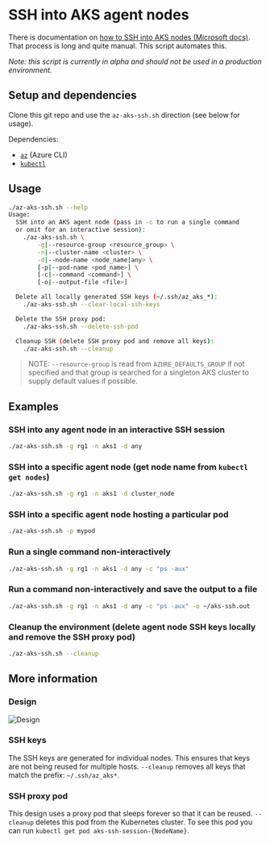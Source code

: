 # SSH into AKS agent nodes

There is documentation on [how to SSH into AKS nodes (Microsoft docs)](https://docs.microsoft.com/en-us/azure/aks/ssh). That process is long and quite manual. This script automates this.

*Note: this script is currently in alpha and should not be used in a production environment.*

## Setup and dependencies

Clone this git repo and use the `az-aks-ssh.sh` direction (see below for usage).

Dependencies:

* [`az`](https://learn.microsoft.com/en-us/cli/azure/install-azure-cli-linux) (Azure CLI)
* [`kubectl`](https://learn.microsoft.com/en-us/cli/azure/aks?view=azure-cli-latest#az-aks-install-cli)

## Usage

```sh
./az-aks-ssh.sh --help
Usage:
  SSH into an AKS agent node (pass in -c to run a single command
  or omit for an interactive session):
    ./az-aks-ssh.sh \
        -g|--resource-group <resource_group> \
        -n|--cluster-name <cluster> \
        -d|--node-name <node_name|any> \
        [-p|--pod-name <pod_name>] \
        [-c|--command <command>] \
        [-o|--output-file <file>]

  Delete all locally generated SSH keys (~/.ssh/az_aks_*):
    ./az-aks-ssh.sh --clear-local-ssh-keys

  Delete the SSH proxy pod:
    ./az-aks-ssh.sh --delete-ssh-pod

  Cleanup SSH (delete SSH proxy pod and remove all keys):
    ./az-aks-ssh.sh --cleanup
```

> NOTE: `--resource-group` is read from `AZURE_DEFAULTS_GROUP` if not specified and that group is searched for a singleton AKS cluster to supply default values if possible.

## Examples

### SSH into any agent node in an interactive SSH session

```sh
./az-aks-ssh.sh -g rg1 -n aks1 -d any
```

### SSH into a specific agent node (get node name from `kubectl get nodes`)

```sh
./az-aks-ssh.sh -g rg1 -n aks1 -d cluster_node
```

### SSH into a specific agent node hosting a particular pod

```sh
./az-aks-ssh.sh -p mypod
```

### Run a single command non-interactively

```sh
./az-aks-ssh.sh -g rg1 -n aks1 -d any -c "ps -aux"
```

### Run a command non-interactively and save the output to a file

```sh
./az-aks-ssh.sh -g rg1 -n aks1 -d any -c "ps -aux" -o ~/aks-ssh.out
```

### Cleanup the environment (delete agent node SSH keys locally and remove the SSH proxy pod)

```sh
./az-aks-ssh.sh --cleanup
```

## More information

### Design

![Design](./design.png)

### SSH keys

The SSH keys are generated for individual nodes. This ensures that keys are not being reused for multiple hosts. `--cleanup` removes all keys that match the prefix: `~/.ssh/az_aks*`.

### SSH proxy pod

This design uses a proxy pod that sleeps forever so that it can be reused. `--cleanup` deletes this pod from the Kubernetes cluster. To see this pod you can run `kubectl get pod aks-ssh-session-{NodeName}`.
